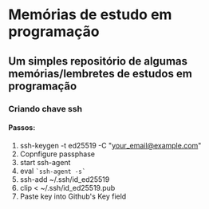 # Memórias de estudo em programação

## Um simples repositório de algumas memórias/lembretes de estudos em programação

### Criando chave ssh

#### Passos:

1. ssh-keygen -t ed25519 -C "your_email@example.com"
2. Copnfigure passphase
3. start ssh-agent
4. eval `` `ssh-agent -s` ``
5. ssh-add ~/.ssh/id_ed25519
6. clip < ~/.ssh/id_ed25519.pub
7. Paste key into Github's Key field

